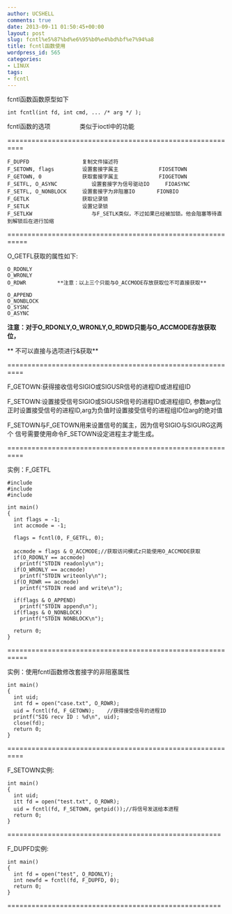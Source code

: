 ```yaml
---
author: UCSHELL
comments: true
date: 2013-09-11 01:50:45+00:00
layout: post
slug: fcntl%e5%87%bd%e6%95%b0%e4%bd%bf%e7%94%a8
title: fcntl函数使用
wordpress_id: 565
categories:
- LINUX
tags:
- fcntl
---
```


fcntl函数函数原型如下

	int fcntl(int fd, int cmd, ... /* arg */ );
fcntl函数的选项                 类似于ioctl中的功能


==========================================================
    
    F_DUPFD					复制文件描述符
    F_SETOWN, flags			设置套接字属主				FIOSETOWN
    F_GETOWN, 0				获取套接字属主				FIOGETOWN
    F_SETFL, O_ASYNC	       设置套接字为信号驱动IO	    FIOASYNC
    F_SETFL, O_NONBLOCK		设置套接字为非阻塞IO		  FIONBIO
    F_GETLK					获取记录锁
    F_SETLK					设置记录锁
    F_SETLKW				   与F_SETLK类似，不过如果已经被加锁。他会阻塞等待直到解锁后在进行加缩

===========================================================

O_GETFL获取的属性如下:

    O_RDONLY
    O_WRONLY
    O_RDWR          **注意：以上三个只能与O_ACCMODE存放获取位不可直接获取**
    
    O_APPEND
    O_NONBLOCK
    O_SYSNC
    O_ASYNC

**注意：对于O_RDONLY,O_WRONLY,O_RDWD只能与O_ACCMODE存放获取位，**

** 不可以直接与选项进行&获取**

==========================================================

F_GETOWN:获得接收信号SIGIO或SIGUSR信号的进程ID或进程组ID


F_SETOWN:设置接受信号SIGIO或SIGUSR信号的进程ID或进程组ID,
参数arg位正时设置接受信号的进程ID,arg为负值时设置接受信号的进程组ID位arg的绝对值

F\_SETOWN与F\_GETOWN用来设置信号的属主，因为信号SIGIO与SIGURG这两个
信号需要使用命令F_SETOWN设定进程主才能生成。

==========================================================

实例：F_GETFL

    
     
    #include 
    #include 
    #include 
    
    int main()
    {
      int flags = -1;
      int accmode = -1;
    
      flags = fcntl(0, F_GETFL, 0);
    
      accmode = flags & O_ACCMODE;//获取访问模式z只能使用O_ACCMODE获取
      if(O_RDONLY == accmode)
        printf("STDIN readonly\n");
      if(O_WRONLY == accmode)
        printf("STDIN writeonly\n");
      if(O_RDWR == accmode)
        printf("STDIN read and write\n");
    
      if(flags & O_APPEND)
        printf("STDIN append\n");
      if(flags & O_NONBLOCK)
        printf("STDIN NONBLOCK\n");
    
      return 0;
    }


===========================================================

实例：使用fcntl函数修改套接字的非阻塞属性

    
    int main()
    {
      int uid;
      int fd = open("case.txt", O_RDWR);
      uid = fcntl(fd, F_GETOWN);	//获得接受信号的进程ID
      printf("SIG recv ID : %d\n", uid);
      close(fd);
      return 0;
    }


==========================================================

F_SETOWN实例:

    
      
    int main()
    {
      int uid;
      itt fd = open("test.txt", O_RDWR);
      uid = fcntl(fd, F_SETOWN, getpid());//将信号发送给本进程
      return 0;
    }


=====================================================

F_DUPFD实例:

    
     
    int main()
    {
      int fd = open("test", O_RDONLY);
      int newfd = fcntl(fd, F_DUPFD, 0);
      return 0;
    }


=====================================================
